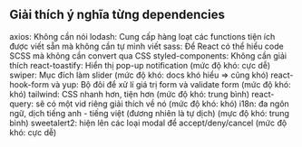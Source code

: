 ## Giải thích ý nghĩa từng dependencies

axios: Không cần nói
lodash: Cung cấp hàng loạt các functions tiện ích được viết sẵn mà không cần tự mình viết
sass: Để React có thể hiểu code SCSS mà không cần convert qua CSS
styled-components: Không cần giải thích
react-toastify: Hiển thị pop-up notification (mức độ khó: cực dễ)
swiper: Mục đích làm slider (mức độ khó: docs khó hiểu => cũng khó)
react-hook-form và yup: Bộ đôi để xử lí giá trị form và validate form (mức độ khó: khó)
tailwind: CSS nhanh hơn, tiện hơn (mức độ khó: trung bình)
react-query: sẽ có một vid riêng giải thích về nó (mức độ khó: khó)
i18n: đa ngôn ngữ, dịch tiếng anh - tiếng việt (đương nhiên là tự dịch) (mực độ khó: trung bình)
sweetalert2: hiện lên các loại modal để accept/deny/cancel (mức độ khó: cực dễ)
